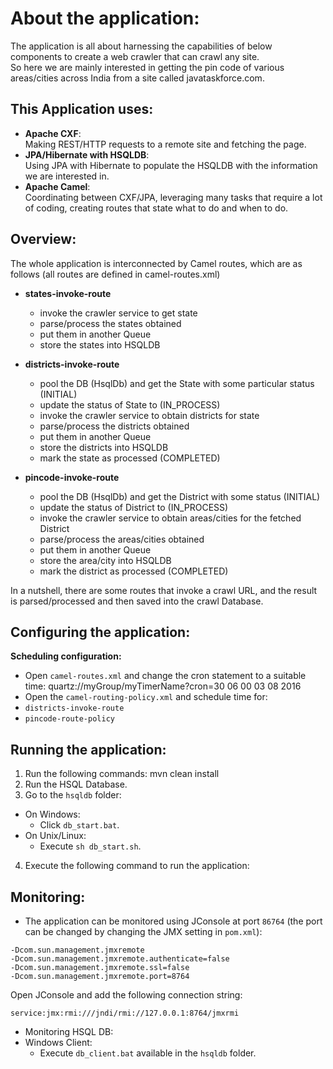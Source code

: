 # About the application:

The application is all about harnessing the capabilities of below components to create a web crawler that can crawl any site.  
So here we are mainly interested in getting the pin code of various areas/cities across India from a site called javataskforce.com.
	
## This Application uses:
		
* **Apache CXF**:   
  Making REST/HTTP requests to a remote site and fetching the page.
* **JPA/Hibernate with HSQLDB**:  
  Using JPA with Hibernate to populate the HSQLDB with the information we are interested in.
* **Apache Camel**:  
  Coordinating between CXF/JPA, leveraging many tasks that require a lot of coding, creating routes that state what to do and when to do.


## Overview:

The whole application is interconnected by Camel routes, which are as follows (all routes are defined in camel-routes.xml)
	
* **states-invoke-route**

    - invoke the crawler service to get state
    - parse/process the states obtained
    - put them in another Queue
    - store the states into HSQLDB
		
* **districts-invoke-route**

    - pool the DB (HsqlDb) and get the State with some particular status (INITIAL)
    - update the status of State to (IN_PROCESS)
    - invoke the crawler service to obtain districts for state
    - parse/process the districts obtained
    - put them in another Queue
    - store the districts into HSQLDB
    - mark the state as processed (COMPLETED)
		
* **pincode-invoke-route**

    - pool the DB (HsqlDb) and get the District with some status (INITIAL)
    - update the status of District to (IN_PROCESS)
    - invoke the crawler service to obtain areas/cities for the fetched District
    - parse/process the areas/cities obtained
    - put them in another Queue
    - store the area/city into HSQLDB
    - mark the district as processed (COMPLETED)
	

In a nutshell, there are some routes that invoke a crawl URL, and the result is parsed/processed and then saved into the crawl Database.
	
	
## Configuring the application:

**Scheduling configuration:**

- Open `camel-routes.xml` and change the cron statement to a suitable time: 
   quartz://myGroup/myTimerName?cron=30 06 00 03 08 2016
- Open the `camel-routing-policy.xml` and schedule time for:
- `districts-invoke-route`
- `pincode-route-policy`
  		
  		
## Running the application:

1. Run the following commands:
   mvn clean install
2. Run the HSQL Database.
3. Go to the `hsqldb` folder:
- On Windows:
  - Click `db_start.bat`.
- On Unix/Linux:
  - Execute `sh db_start.sh`.
4. Execute the following command to run the application:


## Monitoring:

- The application can be monitored using JConsole at port `86764` (the port can be changed by changing the JMX setting in `pom.xml`):
```
-Dcom.sun.management.jmxremote
-Dcom.sun.management.jmxremote.authenticate=false
-Dcom.sun.management.jmxremote.ssl=false
-Dcom.sun.management.jmxremote.port=8764
```

Open JConsole and add the following connection string:

```
service:jmx:rmi:///jndi/rmi://127.0.0.1:8764/jmxrmi
```
- Monitoring HSQL DB:
- Windows Client:
  - Execute `db_client.bat` available in the `hsqldb` folder.

 
